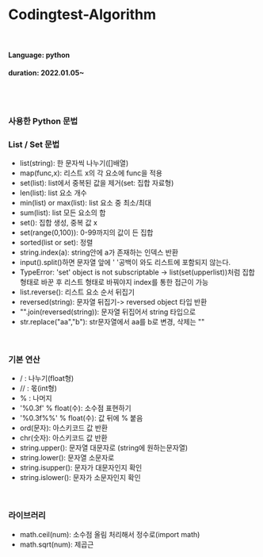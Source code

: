 # Codingtest-Algorithm
<br>

#### Language: python
#### duration: 2022.01.05~

<br>
<br>

### 사용한 Python 문법
### List / Set 문법
* list(string): 한 문자씩 나누기([]배열)
* map(func,x): 리스트 x의 각 요소에 func을 적용
* set(list): list에서 중복된 값을 제거(set: 집합 자료형)
* len(list): list 요소 개수
* min(list) or max(list): list 요소 중 최소/최대 
* sum(list): list 모든 요소의 합
* set(): 집합 생성, 중복 값 x
* set(range(0,100)): 0-99까지의 값이 든 집합
* sorted(list or set): 정렬
* string.index(a): string안에 a가 존재하는 인덱스 반환
* input().split()하면 문자열 앞에 ' '공백이 와도 리스트에 포함되지 않는다.
* TypeError: 'set' object is not subscriptable -> list(set(upperlist))처럼 집합형태로 바꾼 후 리스트 형태로 바꿔야지 index를 통한 접근이 가능
* list.reverse(): 리스트 요소 순서 뒤집기
* reversed(string): 문자열 뒤집기-> reversed object 타입 반환
* "".join(reversed(string)): 문자열 뒤집어서 string 타입으로
* str.replace("aa","b"): str문자열에서 aa를 b로 변경, 삭제는 ""

<br>

### 기본 연산
* / : 나누기(float형)
* // : 몫(int형)
*  % : 나머지
* '%0.3f' % float(수): 소수점 표현하기
* '%0.3f%%' % float(수): 값 뒤에 % 붙음
* ord(문자): 아스키코드 값 반환
* chr(숫자): 아스키코드 값 반환
* string.upper(): 문자열 대문자로 (string에 원하는문자열)
* string.lower(): 문자열 소문자로
* string.isupper(): 문자가 대문자인지 확인
* string.islower(): 문자가 소문자인지 확인

<br>

### 라이브러리
* math.ceil(num): 소수점 올림 처리해서 정수로(import math)
* math.sqrt(num): 제곱근